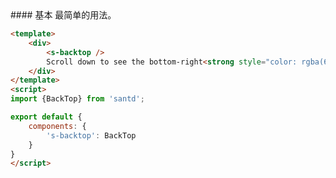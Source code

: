<text lang="cn">
#### 基本
最简单的用法。
</text>

```html
<template>
    <div>
        <s-backtop />
        Scroll down to see the bottom-right<strong style="color: rgba(64, 64, 64, 0.6);"> gray </strong>button.
    </div>
</template>
<script>
import {BackTop} from 'santd';

export default {
    components: {
        's-backtop': BackTop
    }
}
</script>
```
